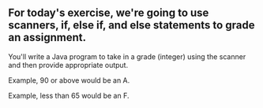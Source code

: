 ## For today's exercise, we're going to use scanners, if, else if, and else statements to grade an assignment. 

You'll write a Java program to take in a grade (integer) using the scanner and then provide appropriate output. 

Example, 90 or above would be an A. 

Example, less than 65 would be an F.